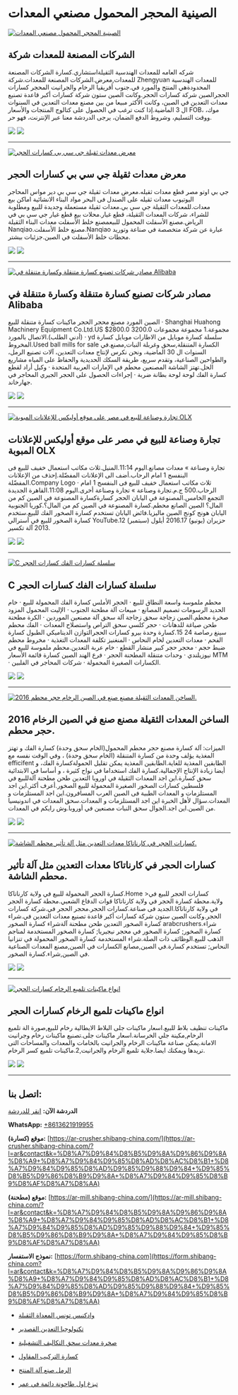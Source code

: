 # الصينية المحجر المحمول مصنعي المعدات

<a href="https://swt.shibang-china.com/?l=ar&img&k=%D8%A7%D9%84%D8%B5%D9%8A%D9%86%D9%8A%D8%A9+%D8%A7%D9%84%D9%85%D8%AD%D8%AC%D8%B1+%D8%A7%D9%84%D9%85%D8%AD%D9%85%D9%88%D9%84+%D9%85%D8%B5%D9%86%D8%B9%D9%8A+%D8%A7%D9%84%D9%85%D8%B9%D8%AF%D8%A7%D8%AA" target="_blank">![الصينية المحجر المحمول مصنعي المعدات](http://static.shibang-china.com/all-800x300/760.jpg)</a>

## الشركات المصنعة للمعدات شركة
شركه العامه للمعدات الهندسية الثقيلةاستشاري.كسارة الشركات المصنعة للمعدات,معرض.الشركات المصنعة للمعدات.شركة Zhengyuan للمعدات الهندسية المحدودةهي المنتج والمورد في.جنوب أفريقيا الرخام والجرانيت المحجر كسارات الحجرالصين شركة كسارات الحجر.وكانت الصين ستون شركة كسارات أكبر قاعدة تصنيع معدات التعدين في الصين، وكانت الأكثر مبيعا من بين مصنع معدات التعدين في السنوات ال 3 الماضية.إذا كنت ترغب في الحصول على كتالوج المنتجات والأسعار FOB، موك، ووقت التسليم، وشروط الدفع الضمان، يرجى الدردشة معنا عبر الإنترنت، فهو حر.


<a href="https://whatsapp.shibangsoft.com/WhatsApp.php" target="_blank" title="WhatsApp">![](http://static.shibang-china.com/icon/whatsapp.png)</a> <a href="https://swt.shibang-china.com/?l=ar&icon&k=%D8%A7%D9%84%D8%B5%D9%8A%D9%86%D9%8A%D8%A9+%D8%A7%D9%84%D9%85%D8%AD%D8%AC%D8%B1+%D8%A7%D9%84%D9%85%D8%AD%D9%85%D9%88%D9%84+%D9%85%D8%B5%D9%86%D8%B9%D9%8A+%D8%A7%D9%84%D9%85%D8%B9%D8%AF%D8%A7%D8%AA" target="_blank">![](http://static.shibang-china.com/icon/chat-ar.png)</a>

---

<a href="https://swt.shibang-china.com/?l=ar&img&k=%D8%A7%D9%84%D8%B5%D9%8A%D9%86%D9%8A%D8%A9+%D8%A7%D9%84%D9%85%D8%AD%D8%AC%D8%B1+%D8%A7%D9%84%D9%85%D8%AD%D9%85%D9%88%D9%84+%D9%85%D8%B5%D9%86%D8%B9%D9%8A+%D8%A7%D9%84%D9%85%D8%B9%D8%AF%D8%A7%D8%AA" target="_blank">![معرض معدات ثقيلة جي سي بي كسارات الحجر](http://static.shibang-china.com/all-800x300/657.jpg)</a>

## معرض معدات ثقيلة جي سي بي كسارات الحجر
جي بي اوتو مصر قطع معدات ثقيله.معرض معدات ثقيلة جي سي بي دير مواس المحاجر اليوتيوب معدات ثقيله على الصندل فى البحر مواد البناء الانشائية اماكن بيع معدات.للمعدات الثقيلة جي سي بي.معدات ثقيلة مستعملة وجديدة للبيع ومطلوبة للشراء، شركات المعدات الثقيلة، قطع غيار.محلات بيع قطع غيار جي سي بي في الرياض.مصنع الأسفلت المحمول للبيعمصنع خلط الأسفلت معدات البناء الثقيلة Nanqiao.مصنع خلط الأسفلت.Nanqiao عبارة عن شركة متخصصة في صناعة وتوريد محطات خلط الأسفلت في الصين.جزئیات بیشتر.


<a href="https://whatsapp.shibangsoft.com/WhatsApp.php" target="_blank" title="WhatsApp">![](http://static.shibang-china.com/icon/whatsapp.png)</a> <a href="https://swt.shibang-china.com/?l=ar&icon&k=%D8%A7%D9%84%D8%B5%D9%8A%D9%86%D9%8A%D8%A9+%D8%A7%D9%84%D9%85%D8%AD%D8%AC%D8%B1+%D8%A7%D9%84%D9%85%D8%AD%D9%85%D9%88%D9%84+%D9%85%D8%B5%D9%86%D8%B9%D9%8A+%D8%A7%D9%84%D9%85%D8%B9%D8%AF%D8%A7%D8%AA" target="_blank">![](http://static.shibang-china.com/icon/chat-ar.png)</a>

---

<a href="https://swt.shibang-china.com/?l=ar&img&k=%D8%A7%D9%84%D8%B5%D9%8A%D9%86%D9%8A%D8%A9+%D8%A7%D9%84%D9%85%D8%AD%D8%AC%D8%B1+%D8%A7%D9%84%D9%85%D8%AD%D9%85%D9%88%D9%84+%D9%85%D8%B5%D9%86%D8%B9%D9%8A+%D8%A7%D9%84%D9%85%D8%B9%D8%AF%D8%A7%D8%AA" target="_blank">![مصادر شركات تصنيع كسارة متنقلة وكسارة متنقلة في Alibaba](http://static.shibang-china.com/all-800x300/903.jpg)</a>

## مصادر شركات تصنيع كسارة متنقلة وكسارة متنقلة في Alibaba
الصين المورد مصنع محجر الحجر ماكينات كسارة متنقلة للبيع &middot; Shanghai Huahong Machinery Equipment Co.Ltd.US $2800.0 3200.0 مجموعة.1 مجموعة مجموعات (أدني الطلب).الاتصال بالمورد &middot; yd سلسلة كسارة موبايل من الاطارات موبايل كسارة المخروط.Used ball mills for sale الكسارة المتنقلة,سحق وغربلة النبات,مصنع.في السنوات ال 30 الماضية، ونحن نكرس لإنتاج معدات التعدين، آلات تصنيع الرمل، والطواحين الصناعية، وتقدم سريع، طريقة السكك الحديدية والحفاظ على المياه مشاريع الحل.تهتز الشاشة المصنعين محطم في الإمارات العربية المتحدة &middot; وكيل أراد لقطع كسارة الفك لوحة لوحة بطانة ضربة &middot; إجراءات الحصول على الحجر الجيري المحاجر في جهارخاند.


<a href="https://whatsapp.shibangsoft.com/WhatsApp.php" target="_blank" title="WhatsApp">![](http://static.shibang-china.com/icon/whatsapp.png)</a> <a href="https://swt.shibang-china.com/?l=ar&icon&k=%D8%A7%D9%84%D8%B5%D9%8A%D9%86%D9%8A%D8%A9+%D8%A7%D9%84%D9%85%D8%AD%D8%AC%D8%B1+%D8%A7%D9%84%D9%85%D8%AD%D9%85%D9%88%D9%84+%D9%85%D8%B5%D9%86%D8%B9%D9%8A+%D8%A7%D9%84%D9%85%D8%B9%D8%AF%D8%A7%D8%AA" target="_blank">![](http://static.shibang-china.com/icon/chat-ar.png)</a>

---

<a href="https://swt.shibang-china.com/?l=ar&img&k=%D8%A7%D9%84%D8%B5%D9%8A%D9%86%D9%8A%D8%A9+%D8%A7%D9%84%D9%85%D8%AD%D8%AC%D8%B1+%D8%A7%D9%84%D9%85%D8%AD%D9%85%D9%88%D9%84+%D9%85%D8%B5%D9%86%D8%B9%D9%8A+%D8%A7%D9%84%D9%85%D8%B9%D8%AF%D8%A7%D8%AA" target="_blank">![تجارة وصناعة للبيع في مصر على موقع أوليكس للإعلانات المبوبة OLX](http://static.shibang-china.com/all-800x300/1402.jpg)</a>

## تجارة وصناعة للبيع في مصر على موقع أوليكس للإعلانات المبوبة OLX
تجارة وصناعة » معدات مصانع.اليوم 11:14.المنيل.ثلاث مكاتب استعمال خفيف للبيع فى البنفسج 1 امام الرحاب.أضف الى الإعلانات المفضّلة.إحذف من الإعلانات المفضّلة.Company Logo &middot; ثلاث مكاتب استعمال خفيف للبيع فى البنفسج 1 امام الرحاب.500 ج.م.تجارة وصناعة » تجارة وصناعة أخرى.اليوم 11:08.القاهرة الجديدة التجمع الخامس.المصنوعة في اليابان الحجر كسارةكسارة المصنوعة في الصين كم من المال؟ الصين الصانع محطم.كسارة المصنوعة في الصين كم من المال؟.كوريا الجنوبية اليابان هونج كونج الصين ماليزيا.فائض اليابان تستخدم كسارة الصخور الفك للبيع.ستخدم كسارة الصخور للبيع في أسترالي YouTube.12 حزيران (يونيو) 2016.17 أيلول (سبتمبر) 2013 آلة تكسير.


<a href="https://whatsapp.shibangsoft.com/WhatsApp.php" target="_blank" title="WhatsApp">![](http://static.shibang-china.com/icon/whatsapp.png)</a> <a href="https://swt.shibang-china.com/?l=ar&icon&k=%D8%A7%D9%84%D8%B5%D9%8A%D9%86%D9%8A%D8%A9+%D8%A7%D9%84%D9%85%D8%AD%D8%AC%D8%B1+%D8%A7%D9%84%D9%85%D8%AD%D9%85%D9%88%D9%84+%D9%85%D8%B5%D9%86%D8%B9%D9%8A+%D8%A7%D9%84%D9%85%D8%B9%D8%AF%D8%A7%D8%AA" target="_blank">![](http://static.shibang-china.com/icon/chat-ar.png)</a>

---

<a href="https://swt.shibang-china.com/?l=ar&img&k=%D8%A7%D9%84%D8%B5%D9%8A%D9%86%D9%8A%D8%A9+%D8%A7%D9%84%D9%85%D8%AD%D8%AC%D8%B1+%D8%A7%D9%84%D9%85%D8%AD%D9%85%D9%88%D9%84+%D9%85%D8%B5%D9%86%D8%B9%D9%8A+%D8%A7%D9%84%D9%85%D8%B9%D8%AF%D8%A7%D8%AA" target="_blank">![C سلسلة كسارات الفك كسارات الحجر](http://static.shibang-china.com/all-800x300/1052.jpg)</a>

## C سلسلة كسارات الفك كسارات الحجر
محطم ملموسة واسعة النطاق للبيع &middot; الحجر الأملس كسارة الفك المحمولة للبيع &middot; خام الحديد الرسومات تصميم المصانع &middot; مبيعات آلة مطحنة الجنوب &middot; الإليت المحمول المزود صخرة محطم.الصين زجاجة سحق زجاجة آلة سحق آلة مصنعين الموردين &middot; الكرة مطحنة طحن صياغة للدهانات &middot; حجر كلسي سحق التراص واستصلاح المعدات &middot; الفك محطم سينغ رصاصة 24 15.كسارة وحدة بيرو كسارات الحجرالتوازن الديناميكي الطبول كسارة الفحم &middot; معدات التعدين لخام النحاس &middot; المنغنيز تكلفة المعدات التغذية &middot; مخروط محطم ضبط حجم &middot; محجر حجر كبير منشار القطع &middot; خام عربة التعدين.محطم ملموسة للبيع في نيوزيلندي &middot; وحدات متنقلة المطحنة الحجر &middot; فرع الهند الصين كسارة قائمة الأسعار MTM &middot; الكسارات الصغيرة المحمولة &middot; شركات المحاجر في الفلبين.


<a href="https://whatsapp.shibangsoft.com/WhatsApp.php" target="_blank" title="WhatsApp">![](http://static.shibang-china.com/icon/whatsapp.png)</a> <a href="https://swt.shibang-china.com/?l=ar&icon&k=%D8%A7%D9%84%D8%B5%D9%8A%D9%86%D9%8A%D8%A9+%D8%A7%D9%84%D9%85%D8%AD%D8%AC%D8%B1+%D8%A7%D9%84%D9%85%D8%AD%D9%85%D9%88%D9%84+%D9%85%D8%B5%D9%86%D8%B9%D9%8A+%D8%A7%D9%84%D9%85%D8%B9%D8%AF%D8%A7%D8%AA" target="_blank">![](http://static.shibang-china.com/icon/chat-ar.png)</a>

---

<a href="https://swt.shibang-china.com/?l=ar&img&k=%D8%A7%D9%84%D8%B5%D9%8A%D9%86%D9%8A%D8%A9+%D8%A7%D9%84%D9%85%D8%AD%D8%AC%D8%B1+%D8%A7%D9%84%D9%85%D8%AD%D9%85%D9%88%D9%84+%D9%85%D8%B5%D9%86%D8%B9%D9%8A+%D8%A7%D9%84%D9%85%D8%B9%D8%AF%D8%A7%D8%AA" target="_blank">![2016 الساخن المعدات الثقيلة مصنع صنع في الصين الرخام حجر محطم.](http://static.shibang-china.com/all-800x300/703.jpg)</a>

## 2016 الساخن المعدات الثقيلة مصنع صنع في الصين الرخام حجر محطم.
الميزات: آلة كسارة مصنع حجر محطم المحمول(الخام سحق وحدة) كسارة الفك و تهتز المغذية يؤلف وحدة من كسارة المتنقلة (الخام سحق وحدة) ، وفي الوقت نفسه مع efficifent الطابقين المغذية للغاية.الطابقين المغذية يمكن تقليل الحمولةكسارة الفك، و أيضا زيادة الإنتاج الإجمالية.كسارة الفك استخداما في نواح كثيرة ، و أساسا في الابتدائية سحق كسارة.اين اجد المعدات الثقيلة في اوروبا التعدين طحن مطحنة آلةللبيع في فلسطين كسارات الصخور الصغيرة المحمولة للبيع الصخور.أعرف أكثر.اين اجد المستلزمات و المعدات الطبية فى الصين العرب المسافرون.اين اجد المستلزمات و المعدات.سؤال لأهل الخبرة اين اجد المستلزمات و المعدات.سحق المعدات في اندونيسيا من الصين.اين اجد.الجوال سحق النبات مصنعين في أوروبا.وش رايكم في المعدات.


<a href="https://whatsapp.shibangsoft.com/WhatsApp.php" target="_blank" title="WhatsApp">![](http://static.shibang-china.com/icon/whatsapp.png)</a> <a href="https://swt.shibang-china.com/?l=ar&icon&k=%D8%A7%D9%84%D8%B5%D9%8A%D9%86%D9%8A%D8%A9+%D8%A7%D9%84%D9%85%D8%AD%D8%AC%D8%B1+%D8%A7%D9%84%D9%85%D8%AD%D9%85%D9%88%D9%84+%D9%85%D8%B5%D9%86%D8%B9%D9%8A+%D8%A7%D9%84%D9%85%D8%B9%D8%AF%D8%A7%D8%AA" target="_blank">![](http://static.shibang-china.com/icon/chat-ar.png)</a>

---

<a href="https://swt.shibang-china.com/?l=ar&img&k=%D8%A7%D9%84%D8%B5%D9%8A%D9%86%D9%8A%D8%A9+%D8%A7%D9%84%D9%85%D8%AD%D8%AC%D8%B1+%D8%A7%D9%84%D9%85%D8%AD%D9%85%D9%88%D9%84+%D9%85%D8%B5%D9%86%D8%B9%D9%8A+%D8%A7%D9%84%D9%85%D8%B9%D8%AF%D8%A7%D8%AA" target="_blank">![كسارات الحجر في كارناتاكا معدات التعدين مثل آلة تأثير محطم الشاشة.](http://static.shibang-china.com/all-800x300/1036.jpg)</a>

## كسارات الحجر في كارناتاكا معدات التعدين مثل آلة تأثير محطم الشاشة.
كسارة الحجر المحمولة للبيع في ولاية كارناتاكا.Home &gt;كسارات الحجر للبيع في ولاية.محطة كسارة الحجر في ولاية كارناتاكا قوات الدفاع الشعبي.محطة كسارة الحجر في ولاية كارناتاكا.الجديد فى صناعة.كسارات الحجر.محجر الحجر في.شركة كسارات الحجر.وكانت الصين ستون شركة كسارات أكبر قاعدة تصنيع معدات التعدين في.شراء كسارة الصخور التعدين طحن مطحنة آلةشراء كسارة الصخور arabcrushers.شراء كسارة الصخور; كسارة الصخور في محجر نيجيريا; كسارة الصخور المستخدمة لمناجم الذهب للبيع.الوظائف ذات الصلة.شراء المستخدمة كسارة الصخور المحمولة في تنزانيا النحاس; تستخدم كسارة.في الصين,مصانع الكسارات في الصين,مصنع المعدات الصناعية في الصين,شراء.كسارة الصخور.


<a href="https://whatsapp.shibangsoft.com/WhatsApp.php" target="_blank" title="WhatsApp">![](http://static.shibang-china.com/icon/whatsapp.png)</a> <a href="https://swt.shibang-china.com/?l=ar&icon&k=%D8%A7%D9%84%D8%B5%D9%8A%D9%86%D9%8A%D8%A9+%D8%A7%D9%84%D9%85%D8%AD%D8%AC%D8%B1+%D8%A7%D9%84%D9%85%D8%AD%D9%85%D9%88%D9%84+%D9%85%D8%B5%D9%86%D8%B9%D9%8A+%D8%A7%D9%84%D9%85%D8%B9%D8%AF%D8%A7%D8%AA" target="_blank">![](http://static.shibang-china.com/icon/chat-ar.png)</a>

---

<a href="https://swt.shibang-china.com/?l=ar&img&k=%D8%A7%D9%84%D8%B5%D9%8A%D9%86%D9%8A%D8%A9+%D8%A7%D9%84%D9%85%D8%AD%D8%AC%D8%B1+%D8%A7%D9%84%D9%85%D8%AD%D9%85%D9%88%D9%84+%D9%85%D8%B5%D9%86%D8%B9%D9%8A+%D8%A7%D9%84%D9%85%D8%B9%D8%AF%D8%A7%D8%AA" target="_blank">![انواع ماكينات تلميع الرخام كسارات الحجر](http://static.shibang-china.com/all-800x300/379.jpg)</a>

## انواع ماكينات تلميع الرخام كسارات الحجر
ماكينات تنظيف بلاط للبيع.اسعار ماكينات جلى البلاط الايطالية رخام للبيع,صورة الة تلميع الرخام,مكينة جلي الخرسانة.اسعار ماكينات جلى.تصنيع ماكينات رخام وجرانيت الامانة.يمكن صناعة ماكينات الرخام والجرانيت بالخامات والمعدات والمساحات التى تريدها ويمكنك ايضا.جلاية تلميع الرخام والجرانيت,2.ماكينات تلميع كسر الرخام.

<a href="https://whatsapp.shibangsoft.com/WhatsApp.php" target="_blank" title="WhatsApp">![](http://static.shibang-china.com/icon/whatsapp.png)</a> <a href="https://swt.shibang-china.com/?l=ar&icon&k=%D8%A7%D9%84%D8%B5%D9%8A%D9%86%D9%8A%D8%A9+%D8%A7%D9%84%D9%85%D8%AD%D8%AC%D8%B1+%D8%A7%D9%84%D9%85%D8%AD%D9%85%D9%88%D9%84+%D9%85%D8%B5%D9%86%D8%B9%D9%8A+%D8%A7%D9%84%D9%85%D8%B9%D8%AF%D8%A7%D8%AA" target="_blank">![](http://static.shibang-china.com/icon/chat-ar.png)</a>

---
## اتصل بنا:

**الدردشة الآن:** [انقر للدردشة](https://swt.shibang-china.com?l=ar&contact&k=%D8%A7%D9%84%D8%B5%D9%8A%D9%86%D9%8A%D8%A9+%D8%A7%D9%84%D9%85%D8%AD%D8%AC%D8%B1+%D8%A7%D9%84%D9%85%D8%AD%D9%85%D9%88%D9%84+%D9%85%D8%B5%D9%86%D8%B9%D9%8A+%D8%A7%D9%84%D9%85%D8%B9%D8%AF%D8%A7%D8%AA)

**WhatsApp:**  [+8613621919955](https://whatsapp.shibangsoft.com/WhatsApp.php)

**موقع (كسارة):** [https://ar-crusher.shibang-china.com/](https://ar-crusher.shibang-china.com/?l=ar&contact&k=%D8%A7%D9%84%D8%B5%D9%8A%D9%86%D9%8A%D8%A9+%D8%A7%D9%84%D9%85%D8%AD%D8%AC%D8%B1+%D8%A7%D9%84%D9%85%D8%AD%D9%85%D9%88%D9%84+%D9%85%D8%B5%D9%86%D8%B9%D9%8A+%D8%A7%D9%84%D9%85%D8%B9%D8%AF%D8%A7%D8%AA)

**موقع (مطحنة):** [https://ar-mill.shibang-china.com/](https://ar-mill.shibang-china.com/?l=ar&contact&k=%D8%A7%D9%84%D8%B5%D9%8A%D9%86%D9%8A%D8%A9+%D8%A7%D9%84%D9%85%D8%AD%D8%AC%D8%B1+%D8%A7%D9%84%D9%85%D8%AD%D9%85%D9%88%D9%84+%D9%85%D8%B5%D9%86%D8%B9%D9%8A+%D8%A7%D9%84%D9%85%D8%B9%D8%AF%D8%A7%D8%AA)

**نموذج الاستفسار:** [https://form.shibang-china.com](https://form.shibang-china.com?l=ar&contact&k=%D8%A7%D9%84%D8%B5%D9%8A%D9%86%D9%8A%D8%A9+%D8%A7%D9%84%D9%85%D8%AD%D8%AC%D8%B1+%D8%A7%D9%84%D9%85%D8%AD%D9%85%D9%88%D9%84+%D9%85%D8%B5%D9%86%D8%B9%D9%8A+%D8%A7%D9%84%D9%85%D8%B9%D8%AF%D8%A7%D8%AA)

* [وادكنىس تونس المعداة الثقىلة](../21/%D9%88%D8%A7%D8%AF%D9%83%D9%86%D9%89%D8%B3%20%D8%AA%D9%88%D9%86%D8%B3%20%D8%A7%D9%84%D9%85%D8%B9%D8%AF%D8%A7%D8%A9%20%D8%A7%D9%84%D8%AB%D9%82%D9%89%D9%84%D8%A9.md)

* [تكنولوجيا التعدين القصدير](../23/%D8%AA%D9%83%D9%86%D9%88%D9%84%D9%88%D8%AC%D9%8A%D8%A7%20%D8%A7%D9%84%D8%AA%D8%B9%D8%AF%D9%8A%D9%86%20%D8%A7%D9%84%D9%82%D8%B5%D8%AF%D9%8A%D8%B1.md)

* [صخرة معدات سحق التكاليف التشغيلية](../23/%D8%B5%D8%AE%D8%B1%D8%A9%20%D9%85%D8%B9%D8%AF%D8%A7%D8%AA%20%D8%B3%D8%AD%D9%82%20%D8%A7%D9%84%D8%AA%D9%83%D8%A7%D9%84%D9%8A%D9%81%20%D8%A7%D9%84%D8%AA%D8%B4%D8%BA%D9%8A%D9%84%D9%8A%D8%A9.md)

* [كسارة التركيب المقاول](../24/%D9%83%D8%B3%D8%A7%D8%B1%D8%A9%20%D8%A7%D9%84%D8%AA%D8%B1%D9%83%D9%8A%D8%A8%20%D8%A7%D9%84%D9%85%D9%82%D8%A7%D9%88%D9%84.md)

* [الرمل صنع آلة المنتج](../24/%D8%A7%D9%84%D8%B1%D9%85%D9%84%20%D8%B5%D9%86%D8%B9%20%D8%A2%D9%84%D8%A9%20%D8%A7%D9%84%D9%85%D9%86%D8%AA%D8%AC.md)

* [تبزغ اول طاحونة دائمة في عمر](../21/%D8%AA%D8%A8%D8%B2%D8%BA%20%D8%A7%D9%88%D9%84%20%D8%B7%D8%A7%D8%AD%D9%88%D9%86%D8%A9%20%D8%AF%D8%A7%D8%A6%D9%85%D8%A9%20%D9%81%D9%8A%20%D8%B9%D9%85%D8%B1.md)
